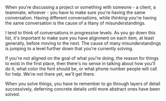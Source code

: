 When you're discussing a project or something with someone - a client, a teammate, whoever - you have to make sure you're having the same conversation. Having different conversations, while *thinking* you're having the same conversation is the cause of a litany of misunderstandings. 

I tend to think of conversations in progressive levels. As you go down this list, it's important to make sure you have alignment on each item, at least generally, before moving to the next. The cause of many misunderstandings is jumping to a level further down that you're currently solving.

If you're not aligned on the goal of what you're doing, the reason for things to exist in the first place, then there's no sense in talking about how you'll do it, what color the font should be, or what phone number people will call for help. We're not there yet, we'll get there. 

When you solve things, you have to remember to go through layers of detail successively, deferring concrete details until more abstract ones have been solved. 